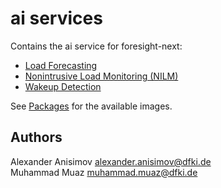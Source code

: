 # ai services

Contains the ai service for foresight-next:

* [Load Forecasting](./load-forecasting/README.md)
* [Nonintrusive Load Monitoring (NILM)](./nilm/README.md)
* [Wakeup Detection](./wakeup-detection/README.md)

See [Packages](https://github.com/orgs/connected-intelligent-systems/packages?repo_name=foresight-next-ai-services) for the available images.

## Authors

Alexander Anisimov <alexander.anisimov@dfki.de>  
Muhammad Muaz <muhammad.muaz@dfki.de>

